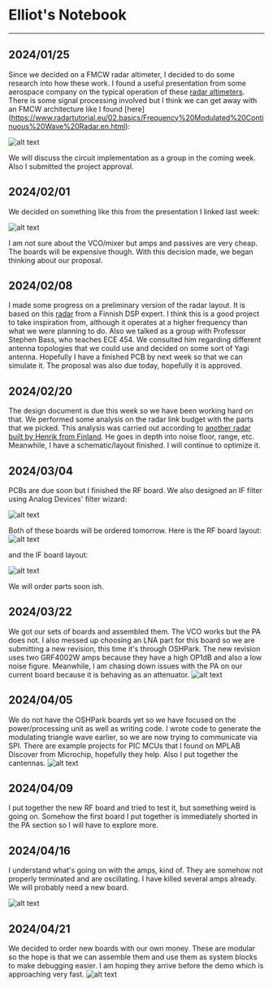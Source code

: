 # Elliot's Notebook
---

## 2024/01/25
Since we decided on a FMCW radar altimeter, I decided to do some research into how these work. I found a useful presentation from some aerospace company on the typical operation of these [radar altimeters](https://avsi.aero/wp-content/uploads/2021/12/Radar-Altimeter-Overview-of-Design-and-Performance.pdf). There is some signal processing involved but I think we can get away with an FMCW architecture like I found [here] (https://www.radartutorial.eu/02.basics/Frequency%20Modulated%20Continuous%20Wave%20Radar.en.html): 

![alt text](image.png)

We will discuss the circuit implementation as a group in the coming week. Also I submitted the project approval.

## 2024/02/01
We decided on something like this from the presentation I linked last week:

![alt text](image-1.png)

I am not sure about the VCO/mixer but amps and passives are very cheap. The boards will be expensive though. With this decision made, we began thinking about our proposal.

## 2024/02/08
I made some progress on a preliminary version of the radar layout. It is based on this [radar](https://hforsten.com/6-ghz-frequency-modulated-radar.html) from a Finnish DSP expert. I think this is a good project to take inspiration from, although it operates at a higher frequency than what we were planning to do. Also we talked as a group with Professor Stephen Bass, who teaches ECE 454. We consulted him regarding different antenna topologies that we could use and decided on some sort of Yagi antenna. Hopefully I have a finished PCB by next week so that we can simulate it.
The proposal was also due today, hopefully it is approved.

## 2024/02/20
The design document is due this week so we have been working hard on that. We performed some analysis on the radar link budget with the parts that we picked. This analysis was carried out according to [another radar built by Henrik from Finland](https://hforsten.com/third-version-of-homemade-6-ghz-fmcw-radar.html). He goes in depth into noise floor, range, etc. Meanwhile, I have a schematic/layout finished. I will continue to optimize it.

## 2024/03/04
PCBs are due soon but I finished the RF board. We also designed an IF filter using Analog Devices' filter wizard: 

![alt text](image-2.png)

Both of these boards will be ordered tomorrow. Here is the RF board layout:
![alt text](image-3.png)

and the IF board layout:

![alt text](image-4.png)

We will order parts soon ish.

## 2024/03/22
We got our sets of boards and assembled them. The VCO works but the PA does not. I also messed up choosing an LNA part for this board so we are submitting a new revision, this time it's through OSHPark. The new revision uses two GRF4002W amps because they have a high OP1dB and also a low noise figure. Meanwhile, I am chasing down issues with the PA on our current board because it is behaving as an attenuator.
![alt text](image-5.png)

## 2024/04/05
We do not have the OSHPark boards yet so we have focused on the power/processing unit as well as writing code. I wrote code to generate the modulating triangle wave earlier, so we are now trying to communicate via SPI. There are example projects for PIC MCUs that I found on MPLAB Discover from Microchip, hopefully they help. Also I put together the cantennas.
![alt text](image-6.png)

## 2024/04/09
I put together the new RF board and tried to test it, but something weird is going on. Somehow the first board I put together is immediately shorted in the PA section so I will have to explore more.

## 2024/04/16
I understand what's going on with the amps, kind of. They are somehow not properly terminated and are oscillating. I have killed several amps already. We will probably need a new board.

![alt text](image-7.png)
## 2024/04/21
We decided to order new boards with our own money. These are modular so the hope is that we can assemble them and use them as system blocks to make debugging easier. I am hoping they arrive before the demo which is approaching very fast.
![alt text](image-8.png)
